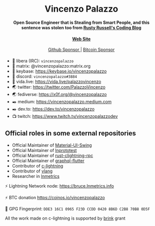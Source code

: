 <div align="center">
  <h1>Vincenzo Palazzo</h1>

  <p>
    <strong>Open Source Engineer that is Stealing from Smart People, and this sentence was stolen too from <a href="https://rusty.ozlabs.org/">Rusty Russell's Coding Blog</a></strong>
  </p>

  <p>
  </p>

  <h4>
    <a href="https://vincenzopalazzo.github.io/">Web Site</a>
  </h4>
 
  <a href="https://github.com/sponsors/vincenzopalazzo">
    Github Sponsor
  </a>
  <span>|</span>
  <a href="https://deploy-preview-124--bitcoindevlist.netlify.app/vincenzopalazzo/#vincenzopalazzo">
    Bitcoin Sponsor
  </a>
  
</div>

#### 

- :speech_balloon: libera (IRC): `vincenzopalazzo`
- :speech_balloon: matrix: @vincenzopalazzo:matrix.org
- :speech_balloon: keybase: https://keybase.io/vincenzopalazzo
- 💬 discord: `vincenzopalazzo#3884`
- 💬 vida.live: https://vida.live/palazzovincenzo
- :earth_asia: twitter: https://twitter.com/PalazzoVincenzo
- :earth_asia: fediverse: https://x0f.org/@vincenzopalazzo
- :black_nib: medium: https://vincenzopalazzo.medium.com
- :black_nib: dev.to: https://dev.to/vincenzopalazzo
- 📺 twitch: https://www.twitch.tv/vincenzopalazzodev

##  Official roles in some external repositories

- Official Maintainer of [Material-UI-Swing](https://github.com/vincenzopalazzo/material-ui-swing)
- Official Maintainer of [lnprototest](https://github.com/rustyrussell/lnprototest)
- Official Maintainer of [rust-clightning-rpc](https://github.com/laanwj/rust-clightning-rpc)
- Official Maintainer of [graphql-flutter](https://github.com/zino-app/graphql-flutter)
- Contributor of [c-lightning](https://github.com/ElementsProject/lightning)
- Contributor of [vlang](https://github.com/vlang/v)
- Researcher in [lnmetrics](https://github.com/LNOpenMetrics)


:zap: Lightning Network node: https://bruce.lnmetrics.info

:zap: BTC donation https://coinos.io/vincenzopalazzo

:key: GPG Fingerprint: `DDE3 16C1 0965 F23D CCDD 0420 8B6D C2B8 70B8 0D5F`

All the work made on c-lightning is supported by [brink](https://brink.dev) grant
